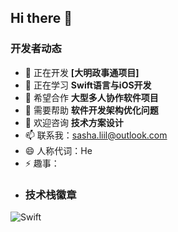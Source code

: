 ## Hi there 👋

### 开发者动态

- 🔭 正在开发 **[大明政事通项目]**
- 🌱 正在学习 **Swift语言与iOS开发**
- 👯 希望合作 **大型多人协作软件项目**
- 🤔 需要帮助 **软件开发架构优化问题**
- 💬 欢迎咨询 **技术方案设计**
- 📫 联系我：[sasha.liil@outlook.com](mailto:sasha.liil@outlook.com)
- 😄 人称代词：He
- ⚡ 趣事：
- ### 技术栈徽章
![Swift](https://img.shields.io/badge/Swift-FA7343?style=for-the-badge&logo=swift&logoColor=white)
